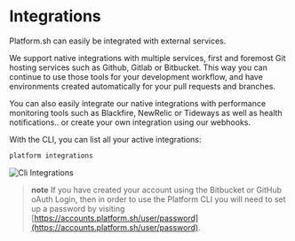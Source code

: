 # Integrations

Platform.sh can easily be integrated with external services. 

We support native integrations with multiple services,
first and foremost Git hosting services such as Github, Gitlab or
Bitbucket. This way you can continue to use those tools for your
development workflow, and have environments created automatically
for your pull requests and branches.

You can also easily integrate our native integrations with performance
monitoring tools such as Blackfire, NewRelic or Tideways as well as
health notifications.. or create your own integration using our
webhooks.

With the CLI, you can list all your active integrations:

```bash
platform integrations
```

![Cli Integrations](/images/cli-integrations.png)

> **note**
> If you have created your account using the Bitbucket or GitHub oAuth Login, then in order to use the Platform CLI you will need to set up a password by visiting [https://accounts.platform.sh/user/password](https://accounts.platform.sh/user/password).
